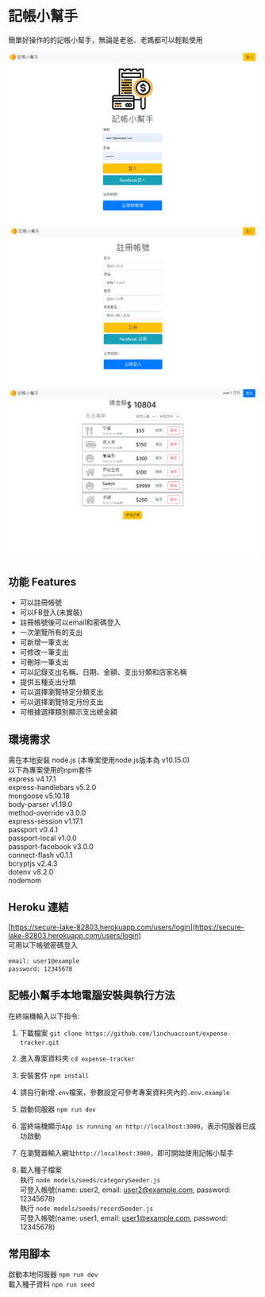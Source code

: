 # 記帳小幫手

簡單好操作的的記帳小幫手，無論是老爸、老媽都可以輕鬆使用

![image](https://github.com/linchuaccount/expense-tracker/blob/master/loginPage.png)
![image](https://github.com/linchuaccount/expense-tracker/blob/master/registerPage.PNG)
![image](https://github.com/linchuaccount/expense-tracker/blob/master/expense.PNG)

## 功能 Features

- 可以註冊帳號
- 可以FB登入(未實裝)
- 註冊帳號後可以email和密碼登入
- 一次瀏覽所有的支出
- 可新增一筆支出
- 可修改一筆支出
- 可刪除一筆支出
- 可以記錄支出名稱、日期、金額、支出分類和店家名稱
- 提供五種支出分類
- 可以選擇瀏覽特定分類支出
- 可以選擇瀏覽特定月份支出
- 可根據選擇類別顯示支出總金額

## 環境需求

需在本地安裝 node.js (本專案使用node.js版本為 v10.15.0)  
以下為專案使用的npm套件  
express v4.17.1  
express-handlebars v5.2.0  
mongoose v5.10.18  
body-parser v1.19.0  
method-override v3.0.0  
express-session v1.17.1  
passport v0.4.1  
passport-local v1.0.0  
passport-facebook v3.0.0  
connect-flash v0.1.1  
bcryptjs v2.4.3  
dotenv v8.2.0  
nodemom  

## Heroku 連結

[https://secure-lake-82803.herokuapp.com/users/login](https://secure-lake-82803.herokuapp.com/users/login)  
可用以下帳號密碼登入
```
email: user1@example  
password: 12345678  
```

## 記帳小幫手本地電腦安裝與執行方法

在終端機輸入以下指令:

1. 下載檔案
   `git clone https://github.com/linchuaccount/expense-tracker.git`
2. 進入專案資料夾
   `cd expense-tracker`
3. 安裝套件
   `npm install`
4. 請自行新增`.env`檔案，參數設定可參考專案資料夾內的`.env.example`
5. 啟動伺服器
   `npm run dev`
6. 當終端機顯示`App is running on http://localhost:3000`，表示伺服器已成功啟動
7. 在瀏覽器輸入網址`http://localhost:3000`，即可開始使用記帳小幫手

8. 載入種子檔案  
  執行 `node models/seeds/categorySeeder.js`  
  可登入帳號(name: user2, email: user2@example.com, password: 12345678)  
  執行 `node models/seeds/recordSeeder.js`  
  可登入帳號(name: user1, email: user1@example.com, password: 12345678)  

## 常用腳本

啟動本地伺服器 `npm run dev`  
載入種子資料 `npm run seed`
